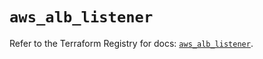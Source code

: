 # `aws_alb_listener`

Refer to the Terraform Registry for docs: [`aws_alb_listener`](https://registry.terraform.io/providers/hashicorp/aws/6.19.0/docs/resources/alb_listener).
